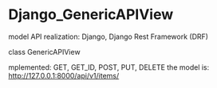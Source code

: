 # Django_GenericAPIView

model API realization: Django, Django Rest Framework (DRF)

class GenericAPIView

mplemented: GET, GET_ID, POST, PUT, DELETE the model is: http://127.0.0.1:8000/api/v1/items/
